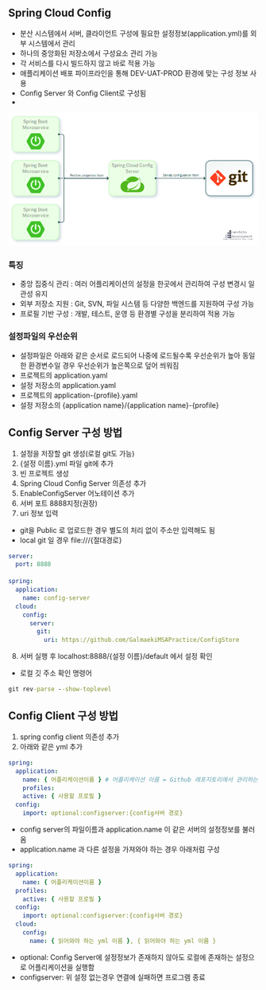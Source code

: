## Spring Cloud Config
- 분산 시스템에서 서버, 클라이언트 구성에 필요한 설정정보(application.yml)를 외부 시스템에서 관리
- 하나의 중앙화된 저장소에서 구성요소 관리 가능
- 각 서비스를 다시 빌드하지 않고 바로 적용 가능
- 애플리케이션 배포 파이프라인을 통해 DEV-UAT-PROD 환경에 맞는 구성 정보 사용
- Config Server 와 Config Client로 구성됨
- 
<img src="../../img/springcloud-config-01.png">

### 특징
- 중앙 집중식 관리 : 여러 어플리케이션의 설정을 한곳에서 관리하여 구성 변경시 일관성 유지
- 외부 저장소 지원 : Git, SVN, 파일 시스템 등 다양한 백엔드를 지원하여 구성 가능
- 프로필 기반 구성 : 개발, 테스트, 운영 등 환경별 구성을 분리하여 적용 가능

### 설정파일의 우선순위
- 설정파일은 아래와 같은 순서로 로드되어 나중에 로드될수록 우선순위가 높아 동일한 환경변수일 경우 우선순위가 높은쪽으로 덮어 씌워짐
- 프로젝트의 application.yaml
- 설정 저장소의 application.yaml
- 프로젝트의 application-{profile}.yaml
- 설정 저장소의 {application name}/{application name}-{profile}

## Config Server 구성 방법
1. 설정을 저장할 git 생성(로컬 git도 가능)
2. {설정 이름}.yml 파일 git에 추가
3. 빈 프로젝트 생성
4. Spring Cloud Config Server 의존성 추가
5. EnableConfigServer 어노테이션 추가
6. 서버 포트 8888지정(권장)
7. uri 정보 입력
- git을 Public 로 업로드한 경우 별도의 처리 없이 주소만 입력해도 됨
- local git 일 경우 file:///{절대경로}
```yaml
server:
  port: 8888

spring:
  application:
    name: config-server
  cloud:
    config:
      server:
        git:
          uri: https://github.com/GalmaekiMSAPractice/ConfigStore
```
8. 서버 실행 후 localhost:8888/{설정 이름}/default 에서 설정 확인

- 로컬 깃 주소 확인 명령어
```cmd
git rev-parse --show-toplevel 
```

## Config Client 구성 방법
1. spring config client 의존성 추가
2. 아래와 같은 yml 추가
```yaml
spring:
  application:
    name: { 어플리케이션이름 } # 어플리케이션 이름 = Github 레포지토리에서 관리하는 파일 애플리케이션 이름
    profiles:
    active: { 사용할 프로필 }
  config:
    import: optional:configserver:{config서버 경로}
```
  - config server의 파일이름과 application.name 이 같은 서버의 설정정보를 불러옴
- application.name 과 다른 설정을 가져와야 하는 경우 아래처럼 구성
```yaml
spring:
  application:
    name: { 어플리케이션이름 }
  profiles:
    active: { 사용할 프로필 }
  config:
    import: optional:configserver:{config서버 경로}
  cloud:
    config:
      name: { 읽어와야 하는 yml 이름 }, { 읽어와야 하는 yml 이름 }
```
- optional: Config Server에 설정정보가 존재하지 않아도 로컬에 존재하는 설정으로 어플리케이션을 실행함
- configserver: 위 설정 없는경우 연결에 실패하면 프로그램 종료